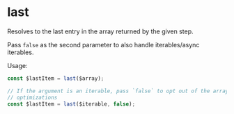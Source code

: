 # last

Resolves to the last entry in the array returned by the given step.

Pass `false` as the second parameter to also handle iterables/async iterables.

Usage:

```ts
const $lastItem = last($array);

// If the argument is an iterable, pass `false` to opt out of the array
// optimizations
const $lastItem = last($iterable, false);
```
